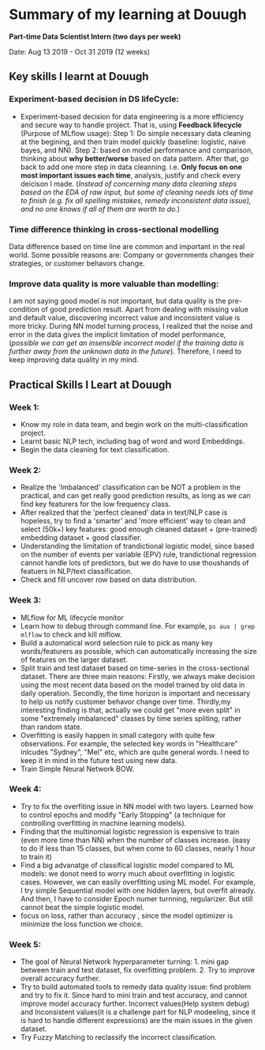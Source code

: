 # Summary of my learning at Douugh
**Part-time Data Scientist Intern (two days per week)**

Date: Aug 13 2019 - Oct 31 2019 (12 weeks)
## Key skills I  learnt at Douugh
### Experiment-based decision in DS lifeCycle:
- Experiment-based decision for data engineering is a more efficiency and secure way to handle project. That is, using **Feedback lifecycle** (Purpose of MLflow usage): Step 1: Do simple necessary data cleaning at the begining, and then train model quickly (baseline: logistic, naive bayes, and NN). Step 2: based on model performance and comparison, thinking about **why better/worse** based on data pattern. After that, go back to add one more step in data cleanning. i.e. **Only focus on one most important issues each time**, analysis, justify and check every deicison I made. (*Instead of concerning many data cleaning steps based on the EDA of raw input, but some of cleaning needs lots of time to finish (e.g. fix all spelling mistakes, remedy inconsistent data issue), and no one knows if all of them are worth to do.*)

### Time difference thinking in cross-sectional modelling
Data difference based on time line are common and important in the real world. Some possible reasons are: Company or governments changes their strategies, or customer behavors change. 

### Improve data quality is more valuable than modelling:
I am not saying good model is not important, but data quality is the pre-condition of good prediction result. Apart from dealing with missing value and default value, discovering incorrect value and inconsistent value is more tricky. During NN model turning process, I realized that the noise and error in the data gives the implicit limitation of model performance, (*possible we can get an insensible incorrect model if the training data is further away from the unknown data in the future*). Therefore, I need to keep improving data quality in my mind. 


## Practical Skills I Leart at Douugh
### Week 1: 
- Know my role in data team, and begin work on the multi-classification project.
- Learnt basic NLP tech, including bag of word and word Embeddings. 
- Begin the data cleaning for text classification. 

### Week 2:
- Realize the 'Imbalanced' classification can be NOT a problem in the practical, and can get really good prediction results, as long as we can find key featurers for the low frequency class. 
- After realized that the 'perfect cleaned' data in text/NLP case is hopeless, try to find a 'smarter' and 'more efficient' way to clean and select (50k+) key features: good enough cleaned dataset + (pre-trained) embedding dataset + good classifier.
- Understanding the limitation of trandictional logistic model, since based on the number of events per variable (EPV) rule, trandictional regression cannot handle lots of predictors, but we do have to use thoushands of featuers in NLP/text classification. 
- Check and fill uncover row based on data distribution.

### Week 3:
- MLflow for ML lifecycle monitor
- Learn how to debug through command line. For example, `ps aux | grep mlflow` to check and kill mlflow. 
- Build a automatical word selection rule to pick as many key words/featurers as possible, which can automatically increasing the size of features on the larger dataset. 
- Split train and test dataset based on time-series in the cross-sectional dataset. There are three main reasons: Firstly, we always make decision using the most recent data based on the model trained by old data in daily operation. Secondly, the time horizon is important and necessary to help us notify customer behavor change over time. Thirdly,my interesting finding is that, actually we could get "more even split" in some "extremely imbalanced" classes by time series spliting, rather than random state. 
- Overfitting is easily happen in small category with quite few observations. For example, the selected key words in "Healthcare" inlcudes "Sydney", "Mel" etc, which are quite general words. I need to keep it in mind in the future test using new data.
- Train Simple Neural Network BOW. 

### Week 4:
-  Try to fix the overfiting issue in NN model with two layers. Learned how to control epochs and modify "Early Stopping" (a technique for controlling overfitting in machine learning models). 
- Finding that the multinomial logistic regression is expensive to train (even more time than NN) when the number of classes increase. (easy to do if less than 15 classes, but when come to 60 classes, nearly 1 hour to train it)
- Find a big advanatge of classifical logistic model compared to ML models: we donot need to worry much about overfitting in logistic cases. However, we can easily overfitting using ML model. For example, I try simple Sequential model with one hidden layers, but overfit already. And then, I have to consider Epoch numer turnning, regularizer. But still cannot beat the simple logistic model.
- focus on loss, rather than accuracy , since the model optimizer is minimize the loss function we choice. 

### Week 5:
- The goal of Neural Network hyperparameter turning: 1. mini gap between train and test dataset, fix overfitting problem. 2. Try to improve overall accuracy further.
- Try to build automated tools to remedy data quality issue: find problem and try to fix it. Since hard to mini train and test accuracy, and cannot improve model accuracy further. Incorrect values(Help system debug) and Inconsistent values(it is a challenge part for NLP modeeling, since it is hard to handle different expressions) are the main issues in the given dataset. 
- Try Fuzzy Matching to reclassify the incorrect classification. 
